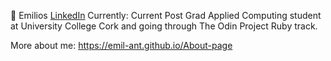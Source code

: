 :milky_way: Emilios
[LinkedIn](https://www.linkedin.com/in/emilios-antoun-a0abb2163/)
Currently: Current Post Grad Applied Computing student at University College Cork and going through The Odin Project Ruby track.

More about me: https://emil-ant.github.io/About-page
